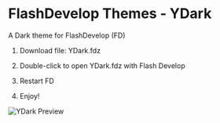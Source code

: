 # FlashDevelop Themes - YDark
A Dark theme for FlashDevelop (FD)

1. Download file: YDark.fdz

2. Double-click to open YDark.fdz with Flash Develop

3. Restart FD

4. Enjoy!

![YDark Preview](https://github.com/ylazy/FlashDevelop-Themes-YDark/blob/master/YDark.png)
